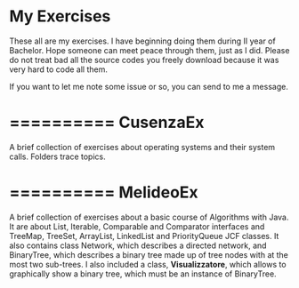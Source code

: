 My Exercises
=========
These all are my exercises. I have beginning doing them during II year of Bachelor. Hope someone can meet peace through them, just as I did.
Please do not treat bad all the source codes you freely download because it was very hard to code all them.

If you want to let me note some issue or so, you can send to me a message.

==========
CusenzaEx
==========
A brief collection of exercises about operating systems and their system calls.
Folders trace topics.

==========
MelideoEx
==========
A brief collection of exercises about a basic course of Algorithms with Java. It are about List, Iterable, Comparable and Comparator interfaces and TreeMap, TreeSet, ArrayList, LinkedList and PriorityQueue JCF classes. It also contains class Network, which describes a directed network, and BinaryTree, which describes a binary tree made up of tree nodes with at the most two sub-trees.
I also included a class, <b>Visualizzatore</b>, which allows to graphically show a binary tree, which must be an instance of BinaryTree<E>.
